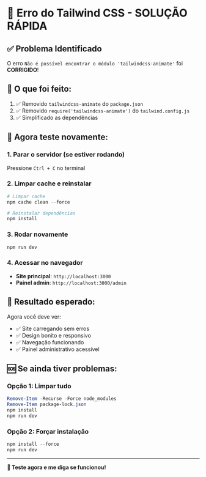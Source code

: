 # 🚨 Erro do Tailwind CSS - SOLUÇÃO RÁPIDA

## ✅ Problema Identificado

O erro `Não é possível encontrar o módulo 'tailwindcss-animate'` foi **CORRIGIDO**!

## 🔧 O que foi feito:

1. ✅ Removido `tailwindcss-animate` do `package.json`
2. ✅ Removido `require('tailwindcss-animate')` do `tailwind.config.js`
3. ✅ Simplificado as dependências

## 🚀 Agora teste novamente:

### 1. Parar o servidor (se estiver rodando)
Pressione `Ctrl + C` no terminal

### 2. Limpar cache e reinstalar
```powershell
# Limpar cache
npm cache clean --force

# Reinstalar dependências
npm install
```

### 3. Rodar novamente
```powershell
npm run dev
```

### 4. Acessar no navegador
- **Site principal**: `http://localhost:3000`
- **Painel admin**: `http://localhost:3000/admin`

## 🎉 Resultado esperado:

Agora você deve ver:
- ✅ Site carregando sem erros
- ✅ Design bonito e responsivo
- ✅ Navegação funcionando
- ✅ Painel administrativo acessível

## 🆘 Se ainda tiver problemas:

### Opção 1: Limpar tudo
```powershell
Remove-Item -Recurse -Force node_modules
Remove-Item package-lock.json
npm install
npm run dev
```

### Opção 2: Forçar instalação
```powershell
npm install --force
npm run dev
```

---

**🎯 Teste agora e me diga se funcionou!** 